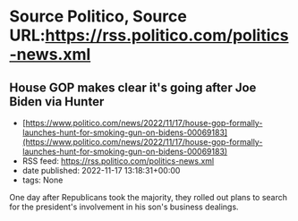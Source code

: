 # Source Politico, Source URL:https://rss.politico.com/politics-news.xml

## House GOP makes clear it's going after Joe Biden via Hunter
 - [https://www.politico.com/news/2022/11/17/house-gop-formally-launches-hunt-for-smoking-gun-on-bidens-00069183](https://www.politico.com/news/2022/11/17/house-gop-formally-launches-hunt-for-smoking-gun-on-bidens-00069183)
 - RSS feed: https://rss.politico.com/politics-news.xml
 - date published: 2022-11-17 13:18:31+00:00
 - tags: None

One day after Republicans took the majority, they rolled out plans to search for the president's involvement in his son's business dealings.
